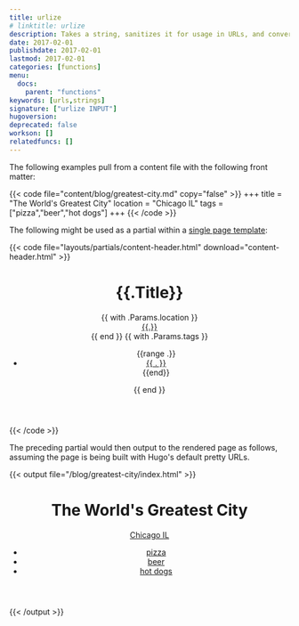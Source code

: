 ```yaml
---
title: urlize
# linktitle: urlize
description: Takes a string, sanitizes it for usage in URLs, and converts spaces to hyphens.
date: 2017-02-01
publishdate: 2017-02-01
lastmod: 2017-02-01
categories: [functions]
menu:
  docs:
    parent: "functions"
keywords: [urls,strings]
signature: ["urlize INPUT"]
hugoversion:
deprecated: false
workson: []
relatedfuncs: []
---
```


The following examples pull from a content file with the following front matter:

{{< code file="content/blog/greatest-city.md" copy="false" >}}
+++
title = "The World's Greatest City"
location = "Chicago IL"
tags = ["pizza","beer","hot dogs"]
+++
{{< /code >}}

The following might be used as a partial within a [single page template][singletemplate]:

{{< code file="layouts/partials/content-header.html" download="content-header.html" >}}
<header>
    <h1>{{.Title}}</h1>
    {{ with .Params.location }}
        <div><a href="/locations/{{ . | urlize}}">{{.}}</a></div>
    {{ end }}
    <!-- Creates a list of tags for the content and links to each of their pages -->
    {{ with .Params.tags }}
    <ul>
        {{range .}}
            <li>
                <a href="/tags/{{ . | urlize }}">{{ . }}</a>
            </li>
        {{end}}
    </ul>
    {{ end }}
</header>
{{< /code >}}

The preceding partial would then output to the rendered page as follows, assuming the page is being built with Hugo's default pretty URLs.

{{< output file="/blog/greatest-city/index.html" >}}
<header>
    <h1>The World&#39;s Greatest City</h1>
    <div><a href="/locations/chicago-il">Chicago IL</a></div>
    <ul>
        <li>
            <a href="/tags/pizza">pizza</a>
        </li>
        <li>
            <a href="/tags/beer">beer</a>
        </li>
        <li>
            <a href="/tags/hot-dogs">hot dogs</a>
        </li>
    </ul>
</header>
{{< /output >}}

[singletemplate]: /templates/single-page-templates/
